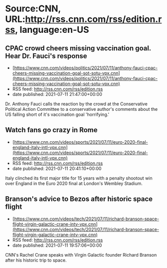 # Source:CNN, URL:http://rss.cnn.com/rss/edition.rss, language:en-US

## CPAC crowd cheers missing vaccination goal. Hear Dr. Fauci's response
 - [https://www.cnn.com/videos/politics/2021/07/11/anthony-fauci-cpac-cheers-missing-vaccination-goal-sot-sotu-vpx.cnn](https://www.cnn.com/videos/politics/2021/07/11/anthony-fauci-cpac-cheers-missing-vaccination-goal-sot-sotu-vpx.cnn)
 - RSS feed: http://rss.cnn.com/rss/edition.rss
 - date published: 2021-07-11 21:47:00+00:00

Dr. Anthony Fauci calls the reaction by the crowd at the Conservative Political Action Committee to a conservative author's comments about the US falling short of it's vaccination goal 'horrifying.'

## Watch fans go crazy in Rome
 - [https://www.cnn.com/videos/sports/2021/07/11/euro-2020-final-england-italy-intl-vpx.cnn](https://www.cnn.com/videos/sports/2021/07/11/euro-2020-final-england-italy-intl-vpx.cnn)
 - RSS feed: http://rss.cnn.com/rss/edition.rss
 - date published: 2021-07-11 20:41:10+00:00

Italy clinched its first major title for 15 years with a penalty shootout win over England in the Euro 2020 final at London's Wembley Stadium.

## Branson's advice to Bezos after historic space flight
 - [https://www.cnn.com/videos/tech/2021/07/11/richard-branson-space-flight-virgin-galactic-crane-intv-vpx.cnn](https://www.cnn.com/videos/tech/2021/07/11/richard-branson-space-flight-virgin-galactic-crane-intv-vpx.cnn)
 - RSS feed: http://rss.cnn.com/rss/edition.rss
 - date published: 2021-07-11 19:57:06+00:00

CNN's Rachel Crane speaks with Virgin Galactic founder Richard Branson after his historic trip to space.

